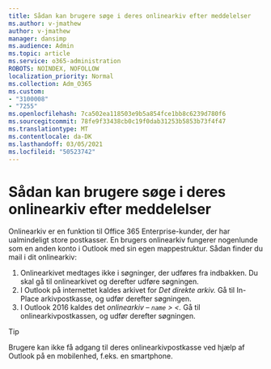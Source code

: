 ```yaml
---
title: Sådan kan brugere søge i deres onlinearkiv efter meddelelser
ms.author: v-jmathew
author: v-jmathew
manager: dansimp
ms.audience: Admin
ms.topic: article
ms.service: o365-administration
ROBOTS: NOINDEX, NOFOLLOW
localization_priority: Normal
ms.collection: Adm_O365
ms.custom:
- "3100008"
- "7255"
ms.openlocfilehash: 7ca502ea118503e9b5a854fce1bb8c6239d780f6
ms.sourcegitcommit: 78fe9f33438cb0c19f0dab31253b5853b73f4f47
ms.translationtype: MT
ms.contentlocale: da-DK
ms.lasthandoff: 03/05/2021
ms.locfileid: "50523742"
---
```

# <a name="how-users-can-search-their-online-archive-for-messages"></a>Sådan kan brugere søge i deres onlinearkiv efter meddelelser

Onlinearkiv er en funktion til Office 365 Enterprise-kunder, der har ualmindeligt store postkasser. En brugers onlinearkiv fungerer nogenlunde som en anden konto i Outlook med sin egen mappestruktur. Sådan finder du mail i dit onlinearkiv:

1. Onlinearkivet medtages ikke i søgninger, der udføres fra indbakken. Du skal gå til onlinearkivet og derefter udføre søgningen.
2. I Outlook på internettet kaldes arkivet for *Det direkte arkiv.* Gå til In-Place arkivpostkasse, og udfør derefter søgningen.
3. I Outlook 2016 kaldes det *onlinearkiv – `name` > <.* Gå til onlinearkivpostkassen, og udfør derefter søgningen.

> [!TIP]
> Brugere kan ikke få adgang til deres onlinearkivpostkasse ved hjælp af Outlook på en mobilenhed, f.eks. en smartphone.
